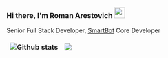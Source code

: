 ### Hi there, I'm Roman Arestovich <img src="https://media.giphy.com/media/hvRJCLFzcasrR4ia7z/giphy.gif" width="25px">

Senior Full Stack Developer, [SmartBot](https://github.com/SmartBotBlack/) Core Developer

<style>
td, th {
   border: none!important;
}
</style>

| <img align="center" src="https://github-readme-stats.vercel.app/api?username=voodee&show_icons=true&theme=radical&include_all_commits=true&hide_border=true" alt="Github stats" /> | <img align="center" src="https://github-readme-stats.vercel.app/api/top-langs/?username=voodee&layout=compact&theme=radical&hide_border=true" /> |
| ------------- | ------------- |
